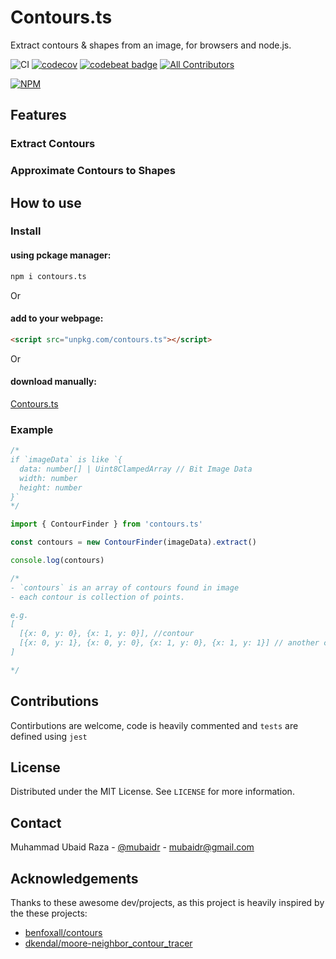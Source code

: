 # Contours.ts

Extract contours & shapes from an image, for browsers and node.js.

![CI](https://github.com/mubaidr/contours.ts/workflows/CI/badge.svg)
[![codecov](https://codecov.io/gh/mubaidr/contours.ts/branch/master/graph/badge.svg?token=3SJIBJ1679)](https://codecov.io/gh/mubaidr/contours.ts)
[![codebeat badge](https://codebeat.co/badges/0c5399f3-60d7-466f-b87d-94dcc0b47d9f)](https://codebeat.co/projects/github-com-mubaidr-contours-ts-master)
[![All Contributors](https://img.shields.io/badge/all_contributors-1-orange.svg?style=flat-square)](#contributors)

[![NPM](https://nodei.co/npm/contours.ts.png?compact=true)](https://nodei.co/npm/contours.ts/)

## Features

### Extract Contours

### Approximate Contours to Shapes

## How to use

### Install

#### using pckage manager:

```bash
npm i contours.ts
```

Or

#### add to your webpage:

```html
<script src="unpkg.com/contours.ts"></script>
```

Or

#### download manually:

[Contours.ts](https://unpkg.com/contours.ts)

### Example

```ts
/*
if `imageData` is like `{
  data: number[] | Uint8ClampedArray // Bit Image Data
  width: number
  height: number
}`
*/

import { ContourFinder } from 'contours.ts'

const contours = new ContourFinder(imageData).extract()

console.log(contours)

/*
- `contours` is an array of contours found in image
- each contour is collection of points.

e.g.
[
  [{x: 0, y: 0}, {x: 1, y: 0}], //contour
  [{x: 0, y: 1}, {x: 0, y: 0}, {x: 1, y: 0}, {x: 1, y: 1}] // another contour
]

*/
```

## Contributions

Contirbutions are welcome, code is heavily commented and `tests` are defined using `jest`

## License

Distributed under the MIT License. See `LICENSE` for more information.

## Contact

Muhammad Ubaid Raza - [@mubaidr](https://twitter.com/mubaidr) - mubaidr@gmail.com

## Acknowledgements

Thanks to these awesome dev/projects, as this project is heavily inspired by the these projects:

- [benfoxall/contours](https://github.com/benfoxall/contours)
- [dkendal/moore-neighbor_contour_tracer](https://github.com/Dkendal/Moore-Neighbor_Contour_Tracer)
